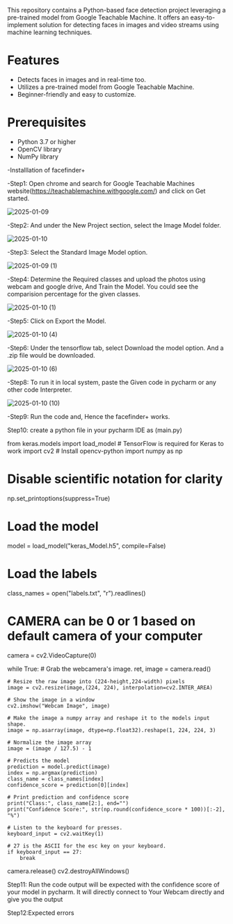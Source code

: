 This repository contains a Python-based face detection project leveraging a pre-trained model from Google Teachable Machine. It offers an easy-to-implement solution for detecting faces in images and video streams using machine learning techniques.

# Features
- Detects faces in images and in real-time too.
- Utilizes a pre-trained model from Google Teachable Machine.
- Beginner-friendly and easy to customize.

# Prerequisites
- Python 3.7 or higher
- OpenCV library
- NumPy library

-Installlation of facefinder+ 

-Step1: Open chrome and search for Google Teachable Machines website(https://teachablemachine.withgoogle.com/) and click on Get started. 

![2025-01-09](https://github.com/user-attachments/assets/a47946d7-b21a-4719-a0a2-58767be39888)


-Step2: And under the New Project section, select the Image Model folder.

![2025-01-10](https://github.com/user-attachments/assets/cb2c3ee2-b959-4149-b727-b88df79302c7)


-Step3: Select the Standard Image Model option.

![2025-01-09 (1)](https://github.com/user-attachments/assets/a43bc4bd-02d6-4266-ba97-3f65329c9fde)


-Step4: Determine the Required classes and upload the photos using webcam and google drive, And Train the Model. You could see the comparision percentage for the given classes.

![2025-01-10 (1)](https://github.com/user-attachments/assets/c1dd753c-cce3-497c-8c26-bb44d02b5750)


-Step5: Click on Export the Model.

![2025-01-10 (4)](https://github.com/user-attachments/assets/8f025611-6f8c-4228-9557-7c971ac79f90)


-Step6: Under the tensorflow tab, select Download the model option. And a .zip file would be downloaded. 

![2025-01-10 (6)](https://github.com/user-attachments/assets/c3da9765-1744-4e80-b75b-c9291de9ed6f)


-Step8: To run it in local system, paste the Given code in pycharm or any other code Interpreter.

![2025-01-10 (10)](https://github.com/user-attachments/assets/9e78cf89-5b15-4c65-bf54-3ab234e459f5)


-Step9: Run the code and, Hence the facefinder+ works.

Step10: create a python file in your pycharm IDE as (main.py)

from keras.models import load_model  # TensorFlow is required for Keras to work
import cv2  # Install opencv-python
import numpy as np

# Disable scientific notation for clarity
np.set_printoptions(suppress=True)

# Load the model
model = load_model("keras_Model.h5", compile=False)

# Load the labels
class_names = open("labels.txt", "r").readlines()

# CAMERA can be 0 or 1 based on default camera of your computer
camera = cv2.VideoCapture(0)

while True:
    # Grab the webcamera's image.
    ret, image = camera.read()

    # Resize the raw image into (224-height,224-width) pixels
    image = cv2.resize(image,(224, 224), interpolation=cv2.INTER_AREA)

    # Show the image in a window
    cv2.imshow("Webcam Image", image)

    # Make the image a numpy array and reshape it to the models input shape.
    image = np.asarray(image, dtype=np.float32).reshape(1, 224, 224, 3)

    # Normalize the image array
    image = (image / 127.5) - 1

    # Predicts the model
    prediction = model.predict(image)
    index = np.argmax(prediction)
    class_name = class_names[index]
    confidence_score = prediction[0][index]

    # Print prediction and confidence score
    print("Class:", class_name[2:], end="")
    print("Confidence Score:", str(np.round(confidence_score * 100))[:-2], "%")

    # Listen to the keyboard for presses.
    keyboard_input = cv2.waitKey(1)

    # 27 is the ASCII for the esc key on your keyboard.
    if keyboard_input == 27:
        break

camera.release()
cv2.destroyAllWindows()

 Step11: Run the code output will be expected with the confidence score of your model in pycharm. It will directly connect to Your Webcam directly and give you the output

 Step12:Expected errors 
